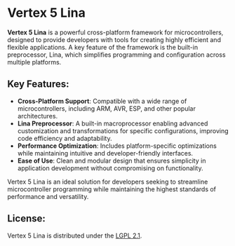 # Vertex 5 Lina

**Vertex 5 Lina** is a powerful cross-platform framework for microcontrollers, designed to provide developers with tools for creating highly efficient and flexible applications. A key feature of the framework is the built-in preprocessor, Lina, which simplifies programming and configuration across multiple platforms.

## Key Features:
- **Cross-Platform Support**: Compatible with a wide range of microcontrollers, including ARM, AVR, ESP, and other popular architectures.
- **Lina Preprocessor**: A built-in macroprocessor enabling advanced customization and transformations for specific configurations, improving code efficiency and adaptability.
- **Performance Optimization**: Includes platform-specific optimizations while maintaining intuitive and developer-friendly interfaces.
- **Ease of Use**: Clean and modular design that ensures simplicity in application development without compromising on functionality.

Vertex 5 Lina is an ideal solution for developers seeking to streamline microcontroller programming while maintaining the highest standards of performance and versatility.

## License:
Vertex 5 Lina is distributed under the [LGPL 2.1](license).
